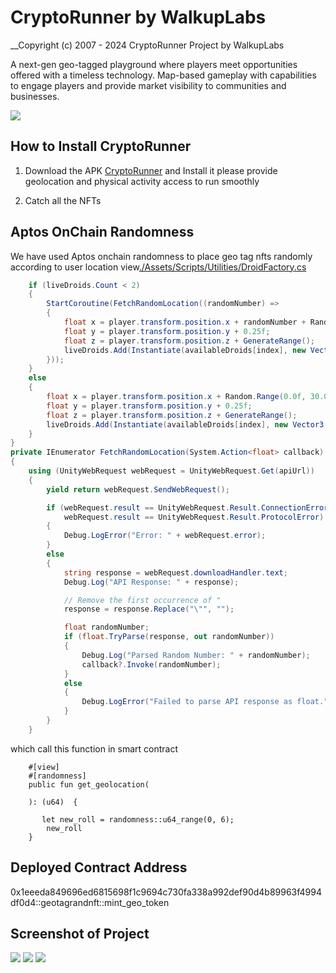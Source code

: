 # CryptoRunner by WalkupLabs

__Copyright (c) 2007 - 2024 CryptoRunner Project by WalkupLabs

A next-gen geo-tagged playground where players meet opportunities offered with a timeless technology. Map-based gameplay with capabilities to engage players and provide market visibility to communities and businesses.

<img src='./Screenshots/homepage.png' />


## How to Install CryptoRunner
1) Download the APK [CryptoRunner](https://drive.google.com/file/d/1IpnzKgYT8NYZs27xprJgEKfQnxw-DXiU/view?usp=sharing) and Install it please provide geolocation and physical activity access to run smoothly

2) Catch all the NFTs


## Aptos OnChain Randomness 
We have used Aptos onchain randomness to place geo tag nfts randomly according to user location 
view[./Assets/Scripts/Utilities/DroidFactory.cs](./Assets/Scripts/Utilities/DroidFactory.cs)
```c#
    if (liveDroids.Count < 2)
    {
        StartCoroutine(FetchRandomLocation((randomNumber) =>
        {
            float x = player.transform.position.x + randomNumber + Random.Range(0.0f, 30.0f);
            float y = player.transform.position.y + 0.25f;
            float z = player.transform.position.z + GenerateRange();
            liveDroids.Add(Instantiate(availableDroids[index], new Vector3(x, y, z), Quaternion.identity));
        }));
    }
    else
    {
        float x = player.transform.position.x + Random.Range(0.0f, 30.0f);
        float y = player.transform.position.y + 0.25f;
        float z = player.transform.position.z + GenerateRange();
        liveDroids.Add(Instantiate(availableDroids[index], new Vector3(x, y, z), Quaternion.identity));
    }
}
private IEnumerator FetchRandomLocation(System.Action<float> callback)
{
    using (UnityWebRequest webRequest = UnityWebRequest.Get(apiUrl))
    {
        yield return webRequest.SendWebRequest();

        if (webRequest.result == UnityWebRequest.Result.ConnectionError ||
            webRequest.result == UnityWebRequest.Result.ProtocolError)
        {
            Debug.LogError("Error: " + webRequest.error);
        }
        else
        {
            string response = webRequest.downloadHandler.text;
            Debug.Log("API Response: " + response);

            // Remove the first occurrence of "
            response = response.Replace("\"", "");

            float randomNumber;
            if (float.TryParse(response, out randomNumber))
            {
                Debug.Log("Parsed Random Number: " + randomNumber);
                callback?.Invoke(randomNumber);
            }
            else
            {
                Debug.LogError("Failed to parse API response as float.");
            }
        }
    }
```

which call this function in smart contract
```move
    #[view]
    #[randomness]
    public fun get_geolocation(
        
    ): (u64)  {
       
       let new_roll = randomness::u64_range(0, 6);
        new_roll
    }
```


## Deployed Contract Address
0x1eeeda849696ed6815698f1c9694c730fa338a992def90d4b89963f4994df0d4::geotagrandnft::mint_geo_token

## Screenshot of Project 

<img src='./Screenshots/sucess.jpg' />

<img src='./Screenshots/taptoplay.png' />

<img src='./Screenshots/venture.png' />


